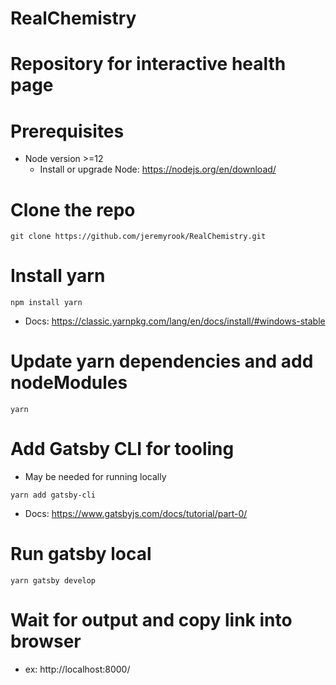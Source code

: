 # RealChemistry
# Repository for interactive health page

# Prerequisites
- Node version >=12
  -  Install or upgrade Node: https://nodejs.org/en/download/

# Clone the repo

``` git clone https://github.com/jeremyrook/RealChemistry.git ```

# Install yarn

 ``` npm install yarn ```

 - Docs: https://classic.yarnpkg.com/lang/en/docs/install/#windows-stable

# Update yarn dependencies and add nodeModules

``` yarn ```

# Add Gatsby CLI for tooling 
 - May be needed for running locally

``` yarn add gatsby-cli ```

- Docs: https://www.gatsbyjs.com/docs/tutorial/part-0/

# Run gatsby local

``` yarn gatsby develop ```

# Wait for output and copy link into browser

- ex: http://localhost:8000/

